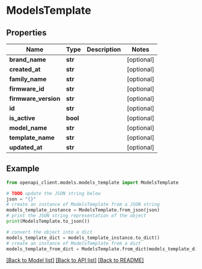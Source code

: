 # ModelsTemplate


## Properties

Name | Type | Description | Notes
------------ | ------------- | ------------- | -------------
**brand_name** | **str** |  | [optional] 
**created_at** | **str** |  | [optional] 
**family_name** | **str** |  | [optional] 
**firmware_id** | **str** |  | [optional] 
**firmware_version** | **str** |  | [optional] 
**id** | **str** |  | [optional] 
**is_active** | **bool** |  | [optional] 
**model_name** | **str** |  | [optional] 
**template_name** | **str** |  | [optional] 
**updated_at** | **str** |  | [optional] 

## Example

```python
from openapi_client.models.models_template import ModelsTemplate

# TODO update the JSON string below
json = "{}"
# create an instance of ModelsTemplate from a JSON string
models_template_instance = ModelsTemplate.from_json(json)
# print the JSON string representation of the object
print(ModelsTemplate.to_json())

# convert the object into a dict
models_template_dict = models_template_instance.to_dict()
# create an instance of ModelsTemplate from a dict
models_template_from_dict = ModelsTemplate.from_dict(models_template_dict)
```
[[Back to Model list]](../README.md#documentation-for-models) [[Back to API list]](../README.md#documentation-for-api-endpoints) [[Back to README]](../README.md)


